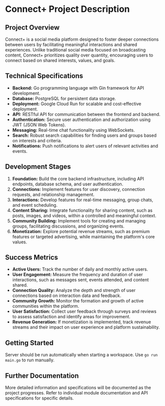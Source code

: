 # Connect+ Project Description

## Project Overview
Connect+ is a social media platform designed to foster deeper connections between users by facilitating meaningful interactions and shared experiences. Unlike traditional social media focused on broadcasting content, Connect+ prioritizes quality over quantity, encouraging users to connect based on shared interests, values, and goals.

## Technical Specifications

- **Backend:** Go programming language with Gin framework for API development.
- **Database:** PostgreSQL for persistent data storage.
- **Deployment:** Google Cloud Run for scalable and cost-effective deployment.
- **API:** RESTful API for communication between the frontend and backend.
- **Authentication:** Secure user authentication and authorization using JWT (JSON Web Tokens).
- **Messaging:** Real-time chat functionality using WebSockets.
- **Search:** Robust search capabilities for finding users and groups based on interests and criteria.
- **Notifications:** Push notifications to alert users of relevant activities and events.

## Development Stages

1. **Foundation:** Build the core backend infrastructure, including API endpoints, database schema, and user authentication.
2. **Connections:** Implement features for user discovery, connection requests, and relationship management.
3. **Interactions:** Develop features for real-time messaging, group chats, and event scheduling.
4. **Content Sharing:** Integrate functionality for sharing content, such as posts, images, and videos, within a controlled and meaningful context.
5. **Community Building:** Implement tools for creating and managing groups, facilitating discussions, and organizing events.
6. **Monetization:** Explore potential revenue streams, such as premium features or targeted advertising, while maintaining the platform's core values.

## Success Metrics

- **Active Users:** Track the number of daily and monthly active users.
- **User Engagement:** Measure the frequency and duration of user interactions, such as messages sent, events attended, and content shared.
- **Connection Quality:** Analyze the depth and strength of user connections based on interaction data and feedback.
- **Community Growth:** Monitor the formation and growth of active communities within the platform.
- **User Satisfaction:** Collect user feedback through surveys and reviews to assess satisfaction and identify areas for improvement.
- **Revenue Generation:** If monetization is implemented, track revenue streams and their impact on user experience and platform sustainability.

## Getting Started

Server should be run automatically when starting a workspace. Use `go run main.go` to run manually.


## Further Documentation

More detailed information and specifications will be documented as the project progresses. Refer to individual module documentation and API specifications for specific details.
